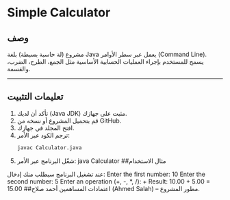 # Simple Calculator

##  وصف
مشروع (لة حاسبة بسيطة) بلغة Java يعمل عبر سطر الأوامر (Command Line).  
يسمح للمستخدم بإجراء العمليات الحسابية الأساسية مثل الجمع، الطرح، الضرب، والقسمة.

---

##  تعليمات التثبيت
1. تأكد أن لديك (Java JDK) مثبت على جهازك.  
2. قم بتحميل المشروع أو نسخه من GitHub.  
3. افتح المجلد في جهازك.  
4. ترجم الكود عبر الأمر:
   ```bash
   javac Calculator.java
 5. شغّل البرنامج عبر الأمر:
java Calculator
##مثال الاستخدام

عند تشغيل البرنامج سيطلب منك إدخال:
Enter the first number:
10
Enter the second number:
5
Enter an operation (+, -, *, /):
+
Result: 10.00 + 5.00 = 15.00
##اعتمادات المساهمين 
أحمد صلاح (Ahmed Salah) – مطور المشروع.
